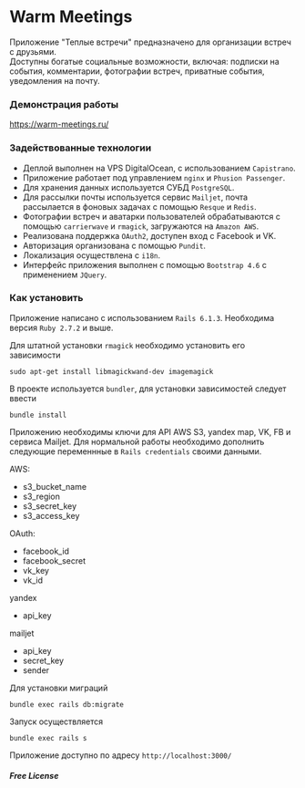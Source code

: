 # Warm Meetings

Приложение "Теплые встречи" предназначено для организации встреч с друзьями.  
Доступны богатые социальные возможности, включая: подписки на события, комментарии, фотографии встреч, приватные события, уведомления на почту.

### Демонстрация работы

https://warm-meetings.ru/

### Задействованные технологии

 - Деплой выполнен на VPS DigitalOcean, с использованием `Capistrano`.
  - Приложение работает под управлением `nginx` и `Phusion Passenger`. 
  - Для хранения данных используется СУБД `PostgreSQL`.  
  - Для рассылки почты используется сервис `Mailjet`, почта рассылается в фоновых задачах с помощью `Resque` и `Redis`. 
  - Фотографии встреч  и аватарки пользователей обрабатываются с помощью `carrierwave` и `rmagick`, загружаются на `Amazon AWS`.
- Реализована поддержка `OAuth2`, доступен вход с Facebook и VK.
- Авторизация организована с помощью `Pundit`.
- Локализация осуществлена с `i18n`.
- Интерфейс приложения выполнен с помощью `Bootstrap 4.6` с применением `JQuery`.

### Как установить 

Приложение написано с использованием `Rails 6.1.3`. Необходима версия `Ruby 2.7.2` и выше.

Для штатной установки `rmagick` необходимо установить его зависимости 
```
sudo apt-get install libmagickwand-dev imagemagick
```

В проекте используется `bundler`, для установки зависимостей следует ввести

    bundle install

Приложению необходимы ключи для API AWS S3, yandex map, VK, FB и сервиса Mailjet.
Для нормальной работы необходимо дополнить следующие переменнные в `Rails credentials` своими данными.

AWS:
 - s3_bucket_name
 - s3_region
 - s3_secret_key
 - s3_access_key

 OAuth:
 - facebook_id
 - facebook_secret
 - vk_key
 - vk_id
 
 yandex
 - api_key

mailjet
 - api_key
 - secret_key
 - sender
 
 Для установки миграций

    bundle exec rails db:migrate

 Запуск осуществляется

    bundle exec rails s

 Приложение доступно по адресу `http://localhost:3000/`

##### Free License
